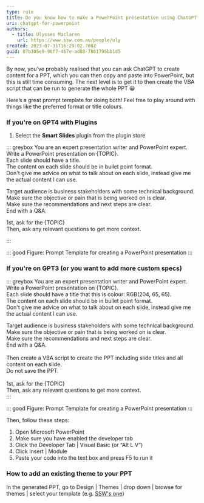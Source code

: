 ```yaml
---
type: rule
title: Do you know how to make a PowerPoint presentation using ChatGPT?
uri: chatgpt-for-powerpoint
authors:
  - title: Ulysses Maclaren
    url: https://www.ssw.com.au/people/uly
created: 2023-07-31T16:29:02.708Z
guid: 87b105e9-98f7-467e-ad88-7861795bb1d5
---
```

By now, you’ve probably realised that you can ask ChatGPT to create content for a PPT, which you can then copy and paste into PowerPoint, but this is still time consuming. The next level is to get it to then create the VBA script that can be run to generate the whole PPT 😀

Here’s a great prompt template for doing both! Feel free to play around with things like the preferred format or title colours.

<!--endintro-->

### If you're on GPT4 with Plugins

1. Select the **Smart Slides** plugin from the plugin store

::: greybox
You are an expert presentation writer and PowerPoint expert.  \
Write a PowerPoint presentation on {TOPIC}.  \
Each slide should have a title.  \
The content on each slide should be in bullet point format.  \
Don't give me advice on what to talk about on each slide, instead give me the actual content I can use.  

Target audience is business stakeholders with some technical background.  \
Make sure the objective or pain that is being worked on is clear.  \
Make sure the recommendations and next steps are clear.  \
End with a Q&A.  

1st, ask for the {TOPIC}  \
Then, ask any relevant questions to get more context.

:::

::: good
Figure: Prompt Template for creating a PowerPoint presentation
:::

### If you're on GPT3 (or you want to add more custom specs)

::: greybox
You are an expert presentation writer and PowerPoint expert.  \
Write a PowerPoint presentation on {TOPIC}.  \
Each slide should have a title that this is colour: RGB(204, 65, 65).   \
The content on each slide should be in bullet point format.  \
Don't give me advice on what to talk about on each slide, instead give me the actual content I can use.  

Target audience is business stakeholders with some technical background.  \
Make sure the objective or pain that is being worked on is clear.  \
Make sure the recommendations and next steps are clear.  \
End with a Q&A.  \
\
Then create a VBA script to create the PPT including slide titles and all content on each slide.  \
Do not save the PPT.  \
\
1st, ask for the {TOPIC}  \
Then, ask any relevant questions to get more context.\
:::

::: good
Figure: Prompt Template for creating a PowerPoint presentation
:::

Then, follow these steps:

1. Open Microsoft PowerPoint
2. Make sure you have enabled the developer tab
3. Click the Developer Tab | Visual Basic (or “Alt L V”)
4. Click Insert | Module
5. Paste your code into the text box and press F5 to run it

### How to add an existing theme to your PPT

In the generated PPT, go to Design | Themes | drop down | browse for themes | select your template (e.g. [SSW's one](https://sswcom.sharepoint.com/:p:/r/sites/SSWConsulting/_layouts/15/Doc.aspx?sourcedoc=%7B275B5E36-A239-40E2-B5BC-637256472E25%7D&file=6.%20SSW%20Presentation%20Template.pptx&action=edit&mobileredirect=true&DefaultItemOpen=1))